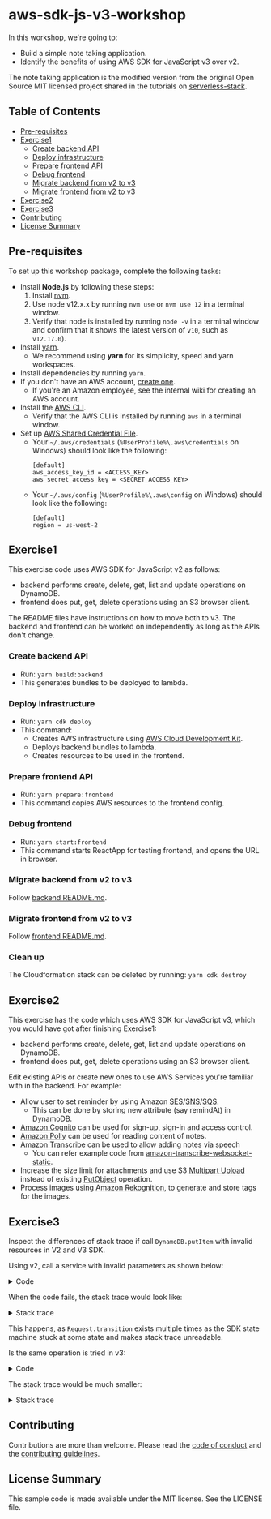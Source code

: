 # aws-sdk-js-v3-workshop

In this workshop, we're going to:

- Build a simple note taking application.
- Identify the benefits of using AWS SDK for JavaScript v3 over v2.

The note taking application is the modified version from the original Open Source MIT licensed project shared in the tutorials on [serverless-stack](http://serverless-stack.com).

## Table of Contents

- [Pre-requisites](#pre-requisites)
- [Exercise1](#exercise1)
  - [Create backend API](#create-backend-api)
  - [Deploy infrastructure](#deploy-infrastructure)
  - [Prepare frontend API](#prepare-backend-api)
  - [Debug frontend](#debug-frontend)
  - [Migrate backend from v2 to v3](#migrate-backend-from-v2-to-v3)
  - [Migrate frontend from v2 to v3](#migrate-frontend-from-v2-to-v3)
- [Exercise2](#exercise2)
- [Exercise3](#exercise3)
- [Contributing](#contributing)
- [License Summary](#license-summary)

## Pre-requisites

To set up this workshop package, complete the following tasks:

- Install **Node.js** by following these steps:
  1. Install [nvm](https://github.com/nvm-sh/nvm#installation-and-update).
  1. Use node v12.x.x by running `nvm use` or `nvm use 12` in a terminal window.
  1. Verify that node is installed by running `node -v` in a terminal window and confirm that it shows the latest version of `v10`, such as `v12.17.0`).
- Install [yarn](https://yarnpkg.com/en/docs/install).
  - We recommend using **yarn** for its simplicity, speed and yarn workspaces.
- Install dependencies by running `yarn`.
- If you don't have an AWS account, [create one](https://aws.amazon.com/premiumsupport/knowledge-center/create-and-activate-aws-account/).
  - If you're an Amazon employee, see the internal wiki for creating an AWS account.
- Install the [AWS CLI](https://aws.amazon.com/cli/).
  - Verify that the AWS CLI is installed by running `aws` in a terminal window.
- Set up [AWS Shared Credential File](https://docs.aws.amazon.com/cli/latest/userguide/cli-configure-files.html).
  - Your `~/.aws/credentials` (`%UserProfile%\.aws\credentials` on Windows) should look like the following:
    ```
    [default]
    aws_access_key_id = <ACCESS_KEY>
    aws_secret_access_key = <SECRET_ACCESS_KEY>
    ```
  - Your `~/.aws/config` (`%UserProfile%\.aws\config` on Windows) should look like the following:
    ```
    [default]
    region = us-west-2
    ```

## Exercise1

This exercise code uses AWS SDK for JavaScript v2 as follows:

- backend performs create, delete, get, list and update operations on DynamoDB.
- frontend does put, get, delete operations using an S3 browser client.

The README files have instructions on how to move both to v3. The backend and frontend can be worked on independently as long as the APIs don't change.

### Create backend API

- Run: `yarn build:backend`
- This generates bundles to be deployed to lambda.

### Deploy infrastructure

- Run: `yarn cdk deploy`
- This command:
  - Creates AWS infrastructure using [AWS Cloud Development Kit](https://aws.amazon.com/cdk/).
  - Deploys backend bundles to lambda.
  - Creates resources to be used in the frontend.

### Prepare frontend API

- Run: `yarn prepare:frontend`
- This command copies AWS resources to the frontend config.

### Debug frontend

- Run: `yarn start:frontend`
- This command starts ReactApp for testing frontend, and opens the URL in browser.

### Migrate backend from v2 to v3

Follow [backend README.md](./packages/backend/README.md).

### Migrate frontend from v2 to v3

Follow [frontend README.md](./packages/frontend/README.md).

### Clean up

The Cloudformation stack can be deleted by running: `yarn cdk destroy`

## Exercise2

This exercise has the code which uses AWS SDK for JavaScript v3, which you would have got after finishing Exercise1:

- backend performs create, delete, get, list and update operations on DynamoDB.
- frontend does put, get, delete operations using an S3 browser client.

Edit existing APIs or create new ones to use AWS Services you're familiar with in the backend. For example:

- Allow user to set reminder by using Amazon [SES](https://aws.amazon.com/ses/)/[SNS](https://aws.amazon.com/sns/)/[SQS](https://aws.amazon.com/sqs/).
  - This can be done by storing new attribute (say remindAt) in DynamoDB.
- [Amazon Cognito](https://aws.amazon.com/cognito/) can be used for sign-up, sign-in and access control.
- [Amazon Polly](https://aws.amazon.com/polly/) can be used for reading content of notes.
- [Amazon Transcribe](https://aws.amazon.com/transcribe/) can be used to allow adding notes via speech
  - You can refer example code from [amazon-transcribe-websocket-static](https://github.com/aws-samples/amazon-transcribe-websocket-static).
- Increase the size limit for attachments and use S3 [Multipart Upload](https://docs.aws.amazon.com/AmazonS3/latest/API/mpUploadInitiate.html) instead of existing [PutObject](https://docs.aws.amazon.com/AmazonS3/latest/API/SOAPPutObject.html) operation.
- Process images using [Amazon Rekognition](https://aws.amazon.com/rekognition/), to generate and store tags for the images.

## Exercise3

Inspect the differences of stack trace if call `DynamoDB.putItem` with invalid resources in V2 and V3 SDK.

Using v2, call a service with invalid parameters as shown below:

<details>
<summary>Code</summary>

```ts
const DynamoDB = require("aws-sdk/clients/dynamodb");
const client = new DynamoDB({ region: "us-west-2" });
const request = client.putItem({
  TableName: "FakeName",
  Item: {
    Foo: { S: "Foo" },
  },
});
request.send((err, data) => {
  console.log(err);
});
```

</details>

When the code fails, the stack trace would look like:

<details>
<summary>Stack trace</summary>

```console
ResourceNotFoundException: Requested resource not found
    at Request.extractError (XXX/node_modules/aws-sdk/lib/protocol/json.js:51:27)
    at Request.callListeners (XXX/node_modules/aws-sdk/lib/sequential_executor.js:106:20)
    at Request.emit (XXX/node_modules/aws-sdk/lib/sequential_executor.js:78:10)
    at Request.emit (XXX/node_modules/aws-sdk/lib/request.js:683:14)
    at Request.transition (XXX/node_modules/aws-sdk/lib/request.js:22:10)
    at AcceptorStateMachine.runTo (XXX/node_modules/aws-sdk/lib/state_machine.js:14:12)
    at XXX/node_modules/aws-sdk/lib/state_machine.js:26:10
    at Request.<anonymous> (XXX/node_modules/aws-sdk/lib/request.js:38:9)
    at Request.<anonymous> (XXX/node_modules/aws-sdk/lib/request.js:685:12)
    at AcceptorStateMachine.runTo (XXX/node_modules/aws-sdk/lib/state_machine.js:14:12)
    at XXX/node_modules/aws-sdk/lib/state_machine.js:26:10
    at Request.<anonymous> (XXX/node_modules/aws-sdk/lib/request.js:38:9)
    at Request.<anonymous> (XXX/node_modules/aws-sdk/lib/request.js:685:12)
    at AcceptorStateMachine.runTo (XXX/node_modules/aws-sdk/lib/state_machine.js:14:12)
    at XXX/node_modules/aws-sdk/lib/state_machine.js:26:10
    at Request.<anonymous> (XXX/node_modules/aws-sdk/lib/request.js:38:9)
    at Request.<anonymous> (XXX/node_modules/aws-sdk/lib/request.js:685:12)
    at Request.callListeners (XXX/node_modules/aws-sdk/lib/sequential_executor.js:116:18)
```

</details>

This happens, as `Request.transition` exists multiple times as the SDK state machine stuck at some
state and makes stack trace unreadable.

Is the same operation is tried in v3:

<details>
<summary>Code</summary>

```ts
const {
  DynamoDBClient,
  PutItemCommand,
} = require("@aws-sdk/client-dynamodb-node");
const client = new DynamoDBClient({ region: "us-west-2" });
const command = new PutItemCommand({
  TableName: "FakeName",
  Item: {
    Foo: { S: "Foo" },
  },
});
(async () => {
  try {
    await client.send(command);
  } catch (e) {
    console.log(e);
    throw e;
  }
})();
```

</details>

The stack trace would be much smaller:

<details>
<summary>Stack trace</summary>

```console
ResourceNotFoundException: Requested resource not found
    at JsonRpcParser.exports.jsonErrorUnmarshaller [as parseServiceException] (XXX/node_modules/@aws-sdk/json-error-unmarshaller/build/index.js:37:70)
    at JsonRpcParser.<anonymous> (XXX/node_modules/@aws-sdk/protocol-json-rpc/build/JsonRpcParser.js:22:40)
    at step (XXX/node_modules/tslib/tslib.js:136:27)
    at Object.next (XXX/node_modules/tslib/tslib.js:117:57)
    at fulfilled (XXX/node_modules/tslib/tslib.js:107:62)
    at process._tickCallback (internal/process/next_tick.js:68:7)
```

</details>

## Contributing

Contributions are more than welcome. Please read the [code of conduct](CODE_OF_CONDUCT.md) and the [contributing guidelines](CONTRIBUTING.md).

## License Summary

This sample code is made available under the MIT license. See the LICENSE file.
